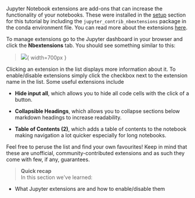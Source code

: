 Jupyter Notebook extensions are add-ons that can increase the functionality of
your notebooks. These were installed in the [setup](pre-course-setup) section for this 
tutorial by including the `jupyter_contrib_nbextensions` package in the conda
environment file. You can read more about the extensions 
[here](https://jupyter-contrib-nbextensions.readthedocs.io/en/latest/). 

To manage extensions go to the Jupyter dashboard in your browser and click the
**Nbextensions** tab. You should see something similar to this:

> ![](images/jupyter_nbextensions.png){ width=700px }

Clicking an extension in the list displays more information about it. To 
enable/disable extensions simply click the checkbox next to the extension name 
in the list. Some useful extensions include 

- **Hide input all**, which allows you to hide all code cells with the click of 
  a button.
  
- **Collapsible Headings**, which allows you to collapse sections below markdown
  headings to increase readability.
  
- **Table of Contents (2)**, which adds a table of contents to the notebook
  making navigation a lot quicker especially for long notebooks.
  
Feel free to peruse the list and find your own favourites! Keep in mind that 
these are unofficial, community-contributed extensions and as such they come 
with few, if any, guarantees.

> **Quick recap** <br>
> In this section we've learned:
>
- What Jupyter extensions are and how to enable/disable them